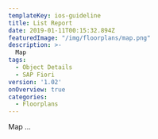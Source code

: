 ```yaml
---
templateKey: ios-guideline
title: List Report
date: 2019-01-11T00:15:32.894Z
featuredImage: "/img/floorplans/map.png"
description: >-
  Map
tags:
  - Object Details
  - SAP Fiori
version: '1.02'
onOverview: true
categories:
  - Floorplans
---
```




Map ...


